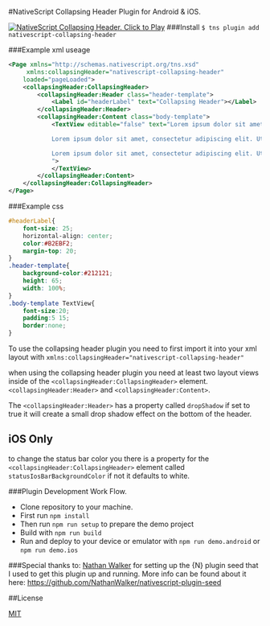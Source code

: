 #NativeScript Collapsing Header Plugin for Android & iOS.

[![NativeScript Collapsing Header. Click to Play](https://img.youtube.com/vi/4grgEuX9mLQ/0.jpg)](https://www.youtube.com/embed/4grgEuX9mLQ)
###Install
`$ tns plugin add nativescript-collapsing-header`

###Example xml useage

```xml
<Page xmlns="http://schemas.nativescript.org/tns.xsd"
	 xmlns:collapsingHeader="nativescript-collapsing-header"
	loaded="pageLoaded">
  	<collapsingHeader:CollapsingHeader>
		<collapsingHeader:Header class="header-template">
			<Label id="headerLabel" text="Collapsing Header"></Label>
		</collapsingHeader:Header>
		<collapsingHeader:Content class="body-template">
			<TextView editable="false" text="Lorem ipsum dolor sit amet, consectetur adipiscing elit. Ut scelerisque, est in viverra vehicula, enim lacus fermentum mi, vel tincidunt libero diam quis nulla. In sem tellus, eleifend quis egestas at, ultricies a neque. Cras facilisis lacinia velit ut lacinia. Phasellus fermentum libero et est ultricies venenatis sit amet ac lectus. Curabitur faucibus nisi id tellus vehicula luctus. Class aptent taciti sociosqu ad litora torquent per conubia nostra, per inceptos himenaeos. Nunc condimentum est id nibh volutpat tempor. Phasellus sodales velit vel dui feugiat, eget tincidunt tortor sollicitudin. Donec nec risus in purus interdum eleifend. Praesent placerat urna aliquet orci suscipit laoreet. In ac purus nec sapien rhoncus egestas.

			Lorem ipsum dolor sit amet, consectetur adipiscing elit. Ut scelerisque, est in viverra vehicula, enim lacus fermentum mi, vel tincidunt libero diam quis nulla. In sem tellus, eleifend quis egestas at, ultricies a neque. Cras facilisis lacinia velit ut lacinia. Phasellus fermentum libero et est ultricies venenatis sit amet ac lectus. Curabitur faucibus nisi id tellus vehicula luctus. Class aptent taciti sociosqu ad litora torquent per conubia nostra, per inceptos himenaeos. Nunc condimentum est id nibh volutpat tempor. Phasellus sodales velit vel dui feugiat, eget tincidunt tortor sollicitudin. Donec nec risus in purus interdum eleifend. Praesent placerat urna aliquet orci suscipit laoreet. In ac purus nec sapien rhoncus egestas.

			Lorem ipsum dolor sit amet, consectetur adipiscing elit. Ut scelerisque, est in viverra vehicula, enim lacus fermentum mi, vel tincidunt libero diam quis nulla. In sem tellus, eleifend quis egestas at, ultricies a neque. Cras facilisis lacinia velit ut lacinia. Phasellus fermentum libero et est ultricies venenatis sit amet ac lectus. Curabitur faucibus nisi id tellus vehicula luctus. Class aptent taciti sociosqu ad litora torquent per conubia nostra, per inceptos himenaeos. Nunc condimentum est id nibh volutpat tempor. Phasellus sodales velit vel dui feugiat, eget tincidunt tortor sollicitudin. Donec nec risus in purus interdum eleifend. Praesent placerat urna aliquet orci suscipit laoreet. In ac purus nec sapien rhoncus egestas.
			">
			</TextView>
		</collapsingHeader:Content>
	</collapsingHeader:CollapsingHeader>
</Page>
```
###Example css
```css
#headerLabel{
	font-size: 25;
	horizontal-align: center;
	color:#B2EBF2;
	margin-top: 20;
}
.header-template{
	background-color:#212121;
	height: 65;
	width: 100%;
}
.body-template TextView{
	font-size:20;
	padding:5 15;
	border:none;
}
```
To use the collapsing header plugin you need to first import it into your xml layout with  `xmlns:collapsingHeader="nativescript-collapsing-header"`

when using the collapsing header plugin you need at least two layout views inside of the ``<collapsingHeader:CollapsingHeader>`` element. ``<collapsingHeader:Header>`` and ``<collapsingHeader:Content>``.

The ``<collapsingHeader:Header>`` has a property called `dropShadow` if set to true it will create a small drop shadow effect on the bottom of the header.

## iOS Only
to change the status bar color you there is a property for the ``<collapsingHeader:CollapsingHeader>`` element called `statusIosBarBackgroundColor` if not it defaults to white.

###Plugin Development Work Flow.

* Clone repository to your machine.
* First run `npm install`
* Then run `npm run setup` to prepare the demo project
* Build with `npm run build`
* Run and deploy to your device or emulator with `npm run demo.android` or `npm run demo.ios`


###Special thanks to:
[Nathan Walker](https://github.com/NathanWalker) for setting up the {N} plugin seed that I used to get this plugin up and running. More info can be found about it here:
https://github.com/NathanWalker/nativescript-plugin-seed

##License

[MIT](/LICENSE)